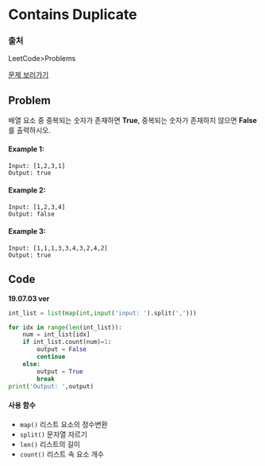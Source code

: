 # Contains Duplicate

### 출처

LeetCode>Problems

[문제 보러가기](https://leetcode.com/problems/contains-duplicate/)



## Problem

배열 요소 중 중복되는 숫자가 존재하면 **True**, 중복되는 숫자가 존재하지 않으면 **False**를 출력하시오.

#### **Example 1:**

```
Input: [1,2,3,1]
Output: true
```

#### **Example 2:**

```
Input: [1,2,3,4]
Output: false
```

#### **Example 3:**

```
Input: [1,1,1,3,3,4,3,2,4,2]
Output: true
```



## Code

**19.07.03 ver**

```python
int_list = list(map(int,input('input: ').split(',')))

for idx in range(len(int_list)):
    num = int_list[idx]
    if int_list.count(num)=1:
        output = False
        continue
    else:
        output = True
        break
print('Output: ',output)
```

#### 사용 함수

- `map()` 리스트 요소의 정수변환
- `split()` 문자열 자르기
- `len()` 리스트의 길이
- `count()` 리스트 속 요소 개수
